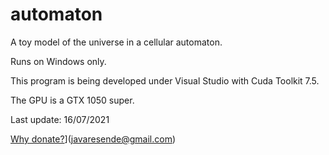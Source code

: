 # automaton
A toy model of the universe in a cellular automaton.

Runs on Windows only.

This program is being developed under Visual Studio with Cuda Toolkit 7.5.

The GPU is a GTX 1050 super.

Last update: 16/07/2021

[Why donate?](https://img.shields.io/badge/Donate-PayPal-green.svg)](javaresende@gmail.com)

